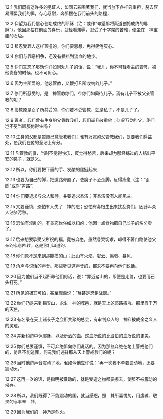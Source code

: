 <a id="1"></a>12:1  我们既有这许多的见证人，如同云彩围著我们，就当放下各样的重担，脱去容易缠累我们的罪，存心忍耐，奔那摆在我们前头的路程，  

<a id="2"></a>12:2  仰望为我们信心创始成终的耶稣（注：或作“仰望那将真道创始成终的耶稣”）。他因那摆在前面的喜乐，就轻看羞辱，忍受了十字架的苦难，便坐在　神宝座的右边。  

<a id="3"></a>12:3  那忍受罪人这样顶撞的，你们要思想，免得疲倦灰心。  

<a id="4"></a>12:4  你们与罪恶相争，还没有抵挡到流血的地步。  

<a id="5"></a>12:5  你们又忘了那劝你们如同劝儿子的话，说：“我儿，你不可轻看主的管教，被他责备的时候，也不可灰心。  

<a id="6"></a>12:6  因为主所爱的，他必管教，又鞭打凡所收纳的儿子。”  

<a id="7"></a>12:7  你们所忍受的，是　神管教你们，待你们如同待儿子。焉有儿子不被父亲管教的呢？  

<a id="8"></a>12:8  管教原是众子所共受的，你们若不受管教，就是私子，不是儿子了。  

<a id="9"></a>12:9  再者，我们曾有生身的父管教我们，我们尚且敬重他；何况万灵的父，我们岂不更当顺服他得生吗？  

<a id="10"></a>12:10  生身的父都是暂随己意管教我们；惟有万灵的父管教我们，是要我们得益处，使我们在他的圣洁上有分。  

<a id="11"></a>12:11  凡管教的事，当时不觉得快乐，反觉得愁苦，后来却为那经练过的人结出平安的果子，就是义。  

<a id="12"></a>12:12  所以，你们要把下垂的手、发酸的腿挺起来，  

<a id="13"></a>12:13  也要为自己的脚，把道路修直了，使瘸子不至歪脚，反得痊愈（注：“歪脚”或作“差路”）  

<a id="14"></a>12:14  你们要追求与众人和睦，并要追求圣洁；非圣洁没有人能见主。  

<a id="15"></a>12:15  又要谨慎，恐怕有人失了　神的恩；恐怕有毒根生出来扰乱你们，因此叫众人沾染污秽。  

<a id="16"></a>12:16  恐怕有淫乱的，有贪恋世俗如以扫的；他因一点食物把自己长子的名分卖了。  

<a id="17"></a>12:17  后来想要承受父所祝的福，竟被弃绝，虽然号哭切求，却得不著门路使他父亲的心意回转。这是你们知道的。  

<a id="18"></a>12:18  你们原不是来到那能摸的山；此山有火焰、密云、黑暗、暴风、  

<a id="19"></a>12:19  角声与说话的声音。那些听见这声音的，都求不要再向他们说话。  

<a id="20"></a>12:20  因为他们当不起所命他们的话，说：“靠近这山的，即便是走兽，也要用石头打死。”  

<a id="21"></a>12:21  所见的极其可怕，甚至摩西说：“我甚是恐惧战兢。”  

<a id="22"></a>12:22  你们乃是来到锡安山，永生　神的城邑，就是天上的耶路撒冷。那里有千万的天使，  

<a id="23"></a>12:23  有名录在天上诸长子之会所共聚的总会，有审判众人的　神和被成全之义人的灵魂，  

<a id="24"></a>12:24  并新约的中保耶稣，以及所洒的血。这血所说的比亚伯的血所说的更美。  

<a id="25"></a>12:25  你们总要谨慎，不可弃绝那向你们说话的。因为那些弃绝在地上警戒他们的，尚且不能逃罪，何况我们违背那从天上警戒我们的呢？  

<a id="26"></a>12:26  当时他的声音震动了地，但如今他应许说：“再一次我不单要震动地，还要震动天。”  

<a id="27"></a>12:27  这再一次的话，是指明被震动的，就是受造之物都要挪去，使那不被震动的常存。  

<a id="28"></a>12:28  所以，我们既得了不能震动的国，就当感恩，照　神所喜悦的，用虔诚、敬畏的心事奉　神。  

<a id="29"></a>12:29  因为我们的　神乃是烈火。  
